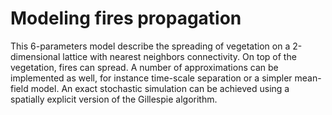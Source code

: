 # Modeling fires propagation
This 6-parameters model describe the spreading of vegetation on a 2-dimensional lattice with nearest neighbors connectivity. On top of the vegetation, fires can spread. A number of approximations can be implemented as well, for instance time-scale separation or a simpler mean-field model. An exact stochastic simulation can be achieved using a spatially explicit version of the Gillespie algorithm.
